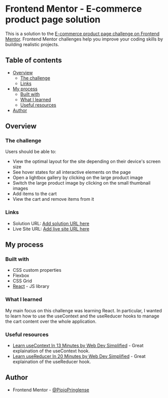 # Frontend Mentor - E-commerce product page solution

This is a solution to the [E-commerce product page challenge on Frontend Mentor](https://www.frontendmentor.io/challenges/ecommerce-product-page-UPsZ9MJp6). Frontend Mentor challenges help you improve your coding skills by building realistic projects.

## Table of contents

-  [Overview](#overview)
   -  [The challenge](#the-challenge)
   -  [Links](#links)
-  [My process](#my-process)
   -  [Built with](#built-with)
   -  [What I learned](#what-i-learned)
   -  [Useful resources](#useful-resources)
-  [Author](#author)

## Overview

### The challenge

Users should be able to:

-  View the optimal layout for the site depending on their device's screen size
-  See hover states for all interactive elements on the page
-  Open a lightbox gallery by clicking on the large product image
-  Switch the large product image by clicking on the small thumbnail images
-  Add items to the cart
-  View the cart and remove items from it

### Links

-  Solution URL: [Add solution URL here](https://your-solution-url.com)
-  Live Site URL: [Add live site URL here](https://your-live-site-url.com)

## My process

### Built with

-  CSS custom properties
-  Flexbox
-  CSS Grid
-  [React](https://reactjs.org/) - JS library

### What I learned

My main focus on this challenge was learning React. In particular, I wanted to learn how to use the useContext and the useReducer hooks to manage the cart content over the whole application.

### Useful resources

-  [Learn useContext In 13 Minutes by Web Dev Simplified](https://www.youtube.com/watch?v=5LrDIWkK_Bc&t=626s) - Great explaination of the useContext hook.
-  [Learn useReducer In 20 Minutes by Web Dev Simplified](https://www.youtube.com/watch?v=kK_Wqx3RnHk) - Great explaination of the useReducer hook.

## Author

-  Frontend Mentor - [@PiojoPringlense](https://www.frontendmentor.io/profile/PiojoPringlense)
